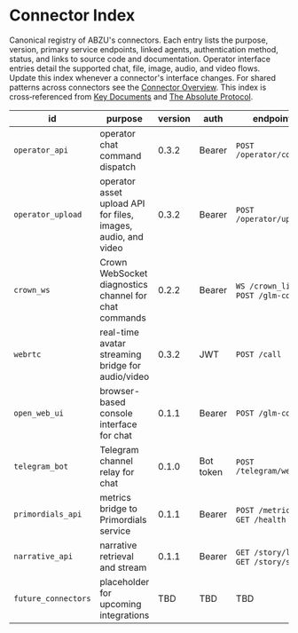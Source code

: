 # Connector Index

Canonical registry of ABZU's connectors. Each entry lists the purpose, version, primary service endpoints, linked agents, authentication method, status, and links to source code and documentation. Operator interface entries detail the supported chat, file, image, audio, and video flows. Update this index whenever a connector's interface changes. For shared patterns across connectors see the [Connector Overview](README.md). This index is cross‑referenced from [Key Documents](../KEY_DOCUMENTS.md) and [The Absolute Protocol](../The_Absolute_Protocol.md).

| id | purpose | version | auth | endpoints | linked agents | status | code | docs |
| --- | --- | --- | --- | --- | --- | --- | --- | --- |
| `operator_api` | operator chat command dispatch | 0.3.2 | Bearer | `POST /operator/command` | Orchestration Master | experimental | [operator_api.py](../../operator_api.py) | [operator_protocol.md](../operator_protocol.md) |
| `operator_upload` | operator asset upload API for files, images, audio, and video | 0.3.2 | Bearer | `POST /operator/upload` | RAZAR | experimental | [operator_api.py](../../operator_api.py) | [operator_protocol.md](../operator_protocol.md) |
| `crown_ws` | Crown WebSocket diagnostics channel for chat commands | 0.2.2 | Bearer | `WS /crown_link`, `POST /glm-command` | Crown | experimental | [razar/crown_link.py](../../razar/crown_link.py) | [RAZAR_AGENT.md](../RAZAR_AGENT.md) |
| `webrtc` | real-time avatar streaming bridge for audio/video | 0.3.2 | JWT | `POST /call` | Nazarick Web Console | experimental | [connectors/webrtc_connector.py](../../connectors/webrtc_connector.py) | [nazarick_web_console.md](../nazarick_web_console.md) |
| `open_web_ui` | browser-based console interface for chat | 0.1.1 | Bearer | `POST /glm-command` | Crown | experimental | [server.py](../../server.py) | [open_web_ui.md](../open_web_ui.md) |
| `telegram_bot` | Telegram channel relay for chat | 0.1.0 | Bot token | `POST /telegram/webhook` | Nazarick Agents | experimental | [communication/telegram_bot.py](../../communication/telegram_bot.py) | [communication_interfaces.md](../communication_interfaces.md) |
| `primordials_api` | metrics bridge to Primordials service | 0.1.1 | Bearer | `POST /metrics`, `GET /health` | Primordials | experimental | [connectors/primordials_api.py](../../connectors/primordials_api.py) | [primordials_service.md](../primordials_service.md) |
| `narrative_api` | narrative retrieval and stream | 0.1.1 | Bearer | `GET /story/log`, `GET /story/stream` | vector_memory | experimental | [narrative_api.py](../../bana/narrative_api.py) | [nazarick_narrative_system.md](../nazarick_narrative_system.md) |
| `future_connectors` | placeholder for upcoming integrations | TBD | TBD | TBD | TBD | planned | N/A | [README.md](README.md) |
